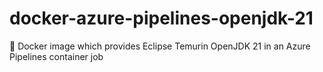 # docker-azure-pipelines-openjdk-21
🐳 Docker image which provides Eclipse Temurin OpenJDK 21 in an Azure Pipelines container job

